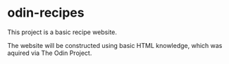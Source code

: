 # odin-recipes
This project is a basic recipe website.

The website will be constructed using basic HTML knowledge,
which was aquired via The Odin Project.